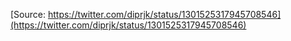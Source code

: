 [Source: https://twitter.com/diprjk/status/1301525317945708546](https://twitter.com/diprjk/status/1301525317945708546)
